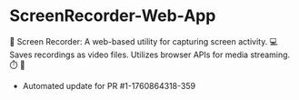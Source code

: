 # ScreenRecorder-Web-App
🎥 Screen Recorder: A web-based utility for capturing screen activity. 💻 Saves recordings as video files. Utilizes browser APIs for media streaming. ⏱️ 💾


- Automated update for PR #1-1760864318-359